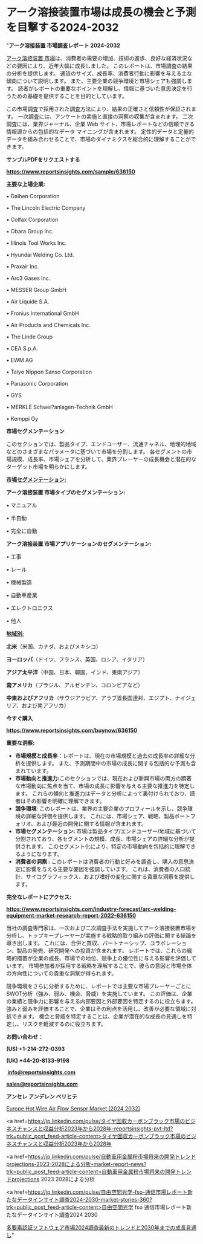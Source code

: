 # アーク溶接装置市場は成長の機会と予測を目撃する2024-2032

"<strong>アーク溶接装置 市場調査レポート 2024-2032</strong>

<a href=https://www.reportsinsights.com/sample/636150>アーク溶接装置 市場</a>は、消費者の需要の増加、技術の進歩、良好な経済状況などの要因により、近年大幅に成長しました。 このレポートは、市場調査の結果の分析を提供します。 通貨のサイズ、成長率、消費者行動に影響を与える主な傾向について説明します。 また、主要企業の競争環境と市場シェアも強調します。 読者がレポートの重要なポイントを理解し、情報に基づいた意思決定を行うための基礎を提供することを目的としています。

この市場調査で採用された調査方法により、結果の正確さと信頼性が保証されます。 一次調査には、アンケートの実施と直接の洞察の収集が含まれます。 二次調査には、業界ジャーナル、企業 Web サイト、市場レポートなどの信頼できる情報源からの包括的なデータ マイニングが含まれます。 定性的データと定量的データを組み合わせることで、市場のダイナミクスを総合的に理解することができます。

<strong><b>サンプルPDFをリクエストする</b></strong>

<a href=https://www.reportsinsights.com/sample/636150><strong><u>https://www.reportsinsights.com/sample/636150</u></strong></a>

<strong>主要な上場企業:</strong>

• Daihen Corporation 

• The Lincoln Electric Company 

• Colfax Corporation 

• Obara Group Inc. 

• Illinois Tool Works Inc. 

• Hyundai Welding Co. Ltd. 

• Praxair Inc. 

• Arc3 Gases Inc. 

• MESSER Group GmbH 

• Air Liquide S.A. 

• Fronius International GmbH 

• Air Products and Chemicals Inc. 

• The Linde Group 

• CEA S.p.A. 

• EWM AG 

• Taiyo Nippon Sanso Corporation 

• Panasonic Corporation 

• GYS 

• MERKLE Schwei?anlagen-Technik GmbH 

• Kemppi Oy

<strong>市場セグメンテーション</strong>

このセクションでは、製品タイプ、エンドユーザー、流通チャネル、地理的地域などのさまざまなパラメータに基づいて市場を分割します。 各セグメントの市場規模、成長率、市場シェアを分析して、業界プレーヤーの成長機会と潜在的なターゲット市場を明らかにします。

<strong><u>市場セグメンテーション</u></strong><strong><u>:</u></strong>

<strong>アーク溶接装置 市場タイプのセグメンテーション:</strong>

• マニュアル

• 半自動

• 完全に自動

<strong>アーク溶接装置 市場アプリケーションのセグメンテーション:</strong>

• 工事

• レール

• 機械製造

• 自動車産業

• エレクトロニクス

• 他人

<strong><u>地域別</u></strong><strong><u>:</u></strong>

<strong>北米</strong>（米国、カナダ、およびメキシコ）

<strong>ヨーロッパ</strong>（ドイツ、フランス、英国、ロシア、イタリア）

<strong>アジア太平洋</strong>（中国、日本、韓国、インド、東南アジア）

<strong>南アメリカ</strong>（ブラジル、アルゼンチン、コロンビアなど）

<strong>中東およびアフリカ</strong>（サウジアラビア、アラブ首長国連邦、エジプト、ナイジェリア、および南アフリカ）

<strong>今すぐ購入</strong>

<a href=https://www.reportsinsights.com/buynow/636150><strong><u>https://www.reportsinsights.com/buynow/636150</u></strong></a>

<strong>重要な洞察:</strong>
<ul>
  <li><strong>市場規模と成長率：</strong>レポートは、現在の市場規模と過去の成長率の詳細な分析を提供します。 また、予測期間中の市場の成長に関する包括的な予測も含まれています。</li>
  <li><strong>市場動向と推進力:</strong>このセクションでは、現在および新興市場の両方の顕著な市場動向に焦点を当て、市場の成長に影響を与える主要な推進力を特定します。 これらの傾向と推進力はデータと分析によって裏付けられており、読者はその影響を明確に理解できます。</li>
  <li><strong>競争環境</strong>: このレポートは、業界の主要企業のプロフィールを示し、競争環境の詳細な評価を提供します。 これには、市場シェア、戦略、製品ポートフォリオ、および最近の開発に関する情報が含まれます。</li>
  <li><strong>市場セグメンテーション: </strong>市場は製品タイプ/エンドユーザー/地域に基づいて分割されており、各セグメントの規模、成長、市場シェアの詳細な分析が提供されます。 このセグメント化により、特定の市場動向を包括的に理解できるようになります。</li>
  <li><strong>消費者の洞察 : </strong>このレポートは消費者の行動と好みを調査し、購入の意思決定に影響を与える主要な要因を強調しています。 これは、消費者の人口統計、サイコグラフィックス、および嗜好の変化に関する貴重な洞察を提供します。</li>
</ul>
<strong>完全なレポートにアクセス:</strong>

<a href=https://www.reportsinsights.com/industry-forecast/arc-welding-equipment-market-research-report-2022-636150><strong><u><b>https://www.reportsinsights.com/industry-forecast/arc-welding-equipment-market-research-report-2022-636150</b></u></strong></a>

当社の調査専門家は、一次および二次調査手法を実施してアーク溶接装置市場を分析し、トップキープレーヤーが実施する戦略的取り組みの評価に関する結論を導き出します。 これには、合併と買収、パートナーシップ、コラボレーション、製品の発売、研究開発への投資が含まれます。 レポートでは、これらの戦略的措置が企業の成長、市場での地位、競争上の優位性に与える影響を評価しています。 市場参加者が採用する戦略を理解することで、彼らの意図と市場全体の方向性についての貴重な洞察が得られます。

競争環境をさらに分析するために、レポートでは主要な市場プレーヤーごとにSWOT分析（強み、弱み、機会、脅威）を実施しています。 この評価は、企業の業績と競争力に影響を与える内部要因と外部要因を特定するのに役立ちます。 強みと弱みを評価することで、企業はその利点を活用し、改善が必要な領域に対処できます。 機会と脅威を特定することは、企業が潜在的な成長の見通しを特定し、リスクを軽減するのに役立ちます。

<strong>お問い合わせ：</strong>

<strong>(US) +1-214-272-0393</strong>

<strong>(UK) +44-20-8133-9198</strong>

<strong> </strong><a href=info@reportsinsights.com><strong><u>info@reportsinsights.com</u></strong></a>

<a href=sales@reportsinsights.com><strong><u>sales@reportsinsights.com</u></strong></a>

<strong>アンセレ アンデレン ベリヒテ</strong>

<a href=https://www.linkedin.com/pulse/europe-hot-wire-air-flow-sensor-market-cagr-fjv8f/>Europe Hot Wire Air Flow Sensor Market [2024 2032]</a>

<a href=https://jp.linkedin.com/pulse/タイヤ回収カーボンブラック市場のビジネスチャンスと収益分析2023年から2028年-reportsinsights-pvt-ltd?trk=public_post_feed-article-content>タイヤ回収カーボンブラック市場のビジネスチャンスと収益分析2023年から2028年</a>

<a href=https://jp.linkedin.com/pulse/自動車用金属粉市場将来の開発トレンドprojections-2023-2028による分析-market-report-news?trk=public_post_feed-article-content>自動車用金属粉市場将来の開発トレンドprojections 2023 2028による分析</a>

<a href=https://jp.linkedin.com/pulse/自由空間光学-fso-通信市場レポート新たなデータインサイト調査2024-2030-market-stories-360?trk=public_post_feed-article-content>自由空間光学 fso 通信市場レポート新たなデータインサイト調査2024 2030</a>

<a href=https://www.linkedin.com/pulse/多要素認証ソフトウェア市場2024調査最新のトレンドと2030年までの成長見通し-reportsinsights-pvt-ltd-hptjf/>多要素認証ソフトウェア市場2024調査最新のトレンドと2030年までの成長見通し</a>"
